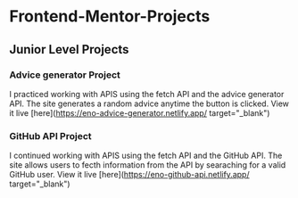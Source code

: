 # Frontend-Mentor-Projects
## Junior Level Projects

### Advice generator Project
   I practiced working with APIS using the fetch API and the advice generator API. The site generates a random advice anytime the button is clicked. View it live [here](https://eno-advice-generator.netlify.app/ target="_blank")

### GitHub API Project
   I continued working with APIS using the fetch API and the GitHub API. The site allows users to fecth information from the API by searaching for a valid GitHub user. View it live [here](https://eno-github-api.netlify.app/ target="_blank")
